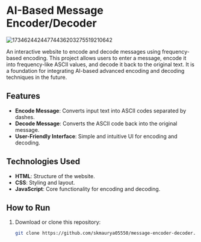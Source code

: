 # AI-Based Message Encoder/Decoder
![17346244244774436203275519210642](https://github.com/user-attachments/assets/b8ee0cf0-af55-4523-8a74-d9d234d34a8f)


An interactive website to encode and decode messages using frequency-based encoding. This project allows users to enter a message, encode it into frequency-like ASCII values, and decode it back to the original text. It is a foundation for integrating AI-based advanced encoding and decoding techniques in the future.

## Features
- **Encode Message**: Converts input text into ASCII codes separated by dashes.
- **Decode Message**: Converts the ASCII code back into the original message.
- **User-Friendly Interface**: Simple and intuitive UI for encoding and decoding.

## Technologies Used
- **HTML**: Structure of the website.
- **CSS**: Styling and layout.
- **JavaScript**: Core functionality for encoding and decoding.

## How to Run
1. Download or clone this repository:
   ```bash
   git clone https://github.com/skmaurya05550/message-encoder-decoder.git
